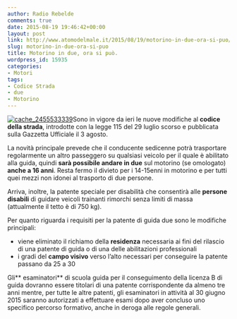 ```yaml
---
author: Radio Rebelde
comments: true
date: 2015-08-19 19:46:42+00:00
layout: post
link: http://www.atomodelmale.it/2015/08/19/motorino-in-due-ora-si-puo/
slug: motorino-in-due-ora-si-puo
title: Motorino in due, ora si può.
wordpress_id: 15935
categories:
- Motori
tags:
- Codice Strada
- due
- Motorino
---
```


[![cache_2455533339](http://www.atomodelmale.it/wp-content/uploads/2015/08/cache_2455533339-300x200.jpg)](http://www.atomodelmale.it/2015/08/19/motorino-in-due-ora-si-puo/cache_2455533339/)Sono in vigore da ieri le nuove modifiche al **codice della strada**, introdotte con la legge 115 del 29 luglio scorso e pubblicata sulla Gazzetta Ufficiale il 3 agosto.

La novità principale prevede che il conducente sedicenne potrà trasportare regolarmente un altro passeggero su qualsiasi veicolo per il quale è abilitato alla guida, quindi **sarà possibile andare in due** sul motorino (se omologato) **anche a 16 anni**. Resta fermo il divieto per i 14-15enni in motorino e per tutti quei mezzi non idonei al trasporto di due persone.

Arriva, inoltre, la patente speciale per disabilità che consentirà alle **persone disabili** di guidare veicoli trainanti rimorchi senza limiti di massa (attualmente il tetto è di 750 kg).



Per quanto riguarda i requisiti per la patente di guida due sono le modifiche principali:
- viene eliminato il richiamo della **residenza** necessaria ai fini del rilascio di una patente di guida o di una delle abilitazioni professionali
- i gradi del **campo visivo** verso l’alto necessari per conseguire la patente passano da 25 a 30

Gli** esaminatori** di scuola guida per il conseguimento della licenza B di guida dovranno essere titolari di una patente corrispondente da almeno tre anni mentre, per tutte le altre patenti, gli esaminatori in attività al 30 giugno 2015 saranno autorizzati a effettuare esami dopo aver concluso uno specifico percorso formativo, anche in deroga alle regole generali.
